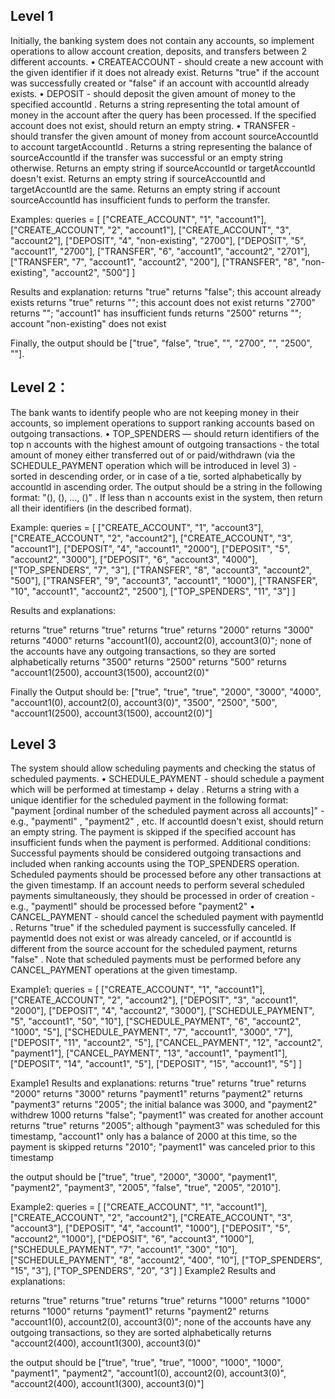## Level 1 
Initially, the banking system does not contain any accounts, so implement operations to allow account creation, deposits, and transfers between 2 different accounts. 
• CREATEACCOUNT <timestamp> <accountld> - should create a new account with the given identifier if it does not already exist. Returns "true" if the account was successfully created or "false" if an account with accountld already exists. 
• DEPOSIT <timestamp> <accountld> <amount> - should deposit the given amount of money to the specified accountld . Returns a string representing the total amount of money in the account after the query has been processed. If the specified account does not exist, should return an empty string. 
• TRANSFER <timestamp> <sourceAccountld> <targetAccountld> <amount> - should transfer the given amount of money from account sourceAccountld to account targetAccountld . Returns a string representing the balance of sourceAccountld if the transfer was successful or an empty string otherwise. 
Returns an empty string if sourceAccountld or targetAccountld doesn't exist. Returns an empty string if sourceAccountld and targetAccountld are the same. Returns an empty string if account sourceAccountld has insufficient funds to perform the transfer. 


Examples:
queries = [
  ["CREATE_ACCOUNT", "1", "account1"],
  ["CREATE_ACCOUNT", "2", "account1"],
  ["CREATE_ACCOUNT", "3", "account2"],
  ["DEPOSIT", "4", "non-existing", "2700"],
  ["DEPOSIT", "5", "account1", "2700"],
  ["TRANSFER", "6", "account1", "account2", "2701"],
  ["TRANSFER", "7", "account1", "account2", "200"],
  ["TRANSFER", "8", "non-existing", "account2", "500"]
]


Results and explanation:
returns "true"
returns "false"; this account already exists
returns "true"
returns ""; this account does not exist
returns "2700"
returns ""; "account1" has insufficient funds
returns "2500"
returns ""; account "non-existing" does not exist

Finally, the output should be ["true", "false", "true", "", "2700", "", "2500", ""].


## Level 2：
The bank wants to identify people who are not keeping money in their accounts, so implement operations to support ranking accounts based on outgoing transactions. 
• TOP_SPENDERS <timestamp> <n> — should return identifiers of the top n accounts with the highest amount of outgoing transactions - the total amount of money either transferred out of or paid/withdrawn (via the SCHEDULE_PAYMENT operation which will be introduced in level 3) - sorted in descending order, or in case of a tie, sorted alphabetically by accountld in ascending order. The output should be a string in the following format: "<accountId1>(<totalOutgoing1>), <accountId2>(<totalOutgoing2>), ..., <accountIdN> (<totalOutgoingN>)" . If less than n accounts exist in the system, then return all their identifiers (in the described format). 


Example:
queries = [
  ["CREATE_ACCOUNT", "1", "account3"],
  ["CREATE_ACCOUNT", "2", "account2"],
  ["CREATE_ACCOUNT", "3", "account1"],
  ["DEPOSIT", "4", "account1", "2000"],
  ["DEPOSIT", "5", "account2", "3000"],
  ["DEPOSIT", "6", "account3", "4000"],
  ["TOP_SPENDERS", "7", "3"],
  ["TRANSFER", "8", "account3", "account2", "500"],
  ["TRANSFER", "9", "account3", "account1", "1000"],
  ["TRANSFER", "10", "account1", "account2", "2500"],
  ["TOP_SPENDERS", "11", "3"]
]



Results and explanations:

returns "true"
returns "true"
returns "true"
returns "2000"
returns "3000"
returns "4000"
returns "account1(0), account2(0), account3(0)"; none of the accounts have any outgoing transactions, so they are sorted alphabetically
returns "3500"
returns "2500"
returns "500"
returns "account1(2500), account3(1500), account2(0)"

Finally the Output should be:
["true", "true", "true", "2000", "3000", "4000", "account1(0), account2(0), account3(0)", "3500", "2500", "500", "account1(2500), account3(1500), account2(0)"]


## Level 3
The system should allow scheduling payments and checking the status of scheduled payments. 
• SCHEDULE_PAYMENT <timestamp> <accountld> <amount> <delay> - should schedule a payment which will be performed at timestamp + delay . Returns a string with a unique identifier for the scheduled payment in the following format: "payment [ordinal number of the scheduled payment across all accounts]" - e.g., "paymentl" , "payment2" , etc. If accountld doesn't exist, should return an empty string. The payment is skipped if the specified account has insufficient funds when the payment is performed. Additional conditions: 
Successful payments should be considered outgoing transactions and included when ranking accounts using the TOP_SPENDERS operation. Scheduled payments should be processed before any other transactions at the given timestamp. If an account needs to perform several scheduled payments simultaneously, they should be processed in order of creation - e.g., "paymentl" should be processed before "payment2" 
• CANCEL_PAYMENT <timestamp> <accountld> <paymentld> - should cancel the scheduled payment with paymentld . Returns "true" if the scheduled payment is successfully canceled. If paymentld does not exist or was already canceled, or if accountld is different from the source account for the scheduled payment, returns "false" . Note that scheduled payments must be performed before any CANCEL_PAYMENT operations at the given timestamp. 



Example1: 
queries = [
  ["CREATE_ACCOUNT", "1", "account1"],
  ["CREATE_ACCOUNT", "2", "account2"],
  ["DEPOSIT", "3", "account1", "2000"],
  ["DEPOSIT", "4", "account2", "3000"],
  ["SCHEDULE_PAYMENT", "5", "account1", "50", "10"],
  ["SCHEDULE_PAYMENT", "6", "account2", "1000", "5"],
  ["SCHEDULE_PAYMENT", "7", "account1", "3000", "7"],
  ["DEPOSIT", "11", "account2", "5"],
  ["CANCEL_PAYMENT", "12", "account2", "payment1"],
  ["CANCEL_PAYMENT", "13", "account1", "payment1"],
  ["DEPOSIT", "14", "account1", "5"],
  ["DEPOSIT", "15", "account1", "5"]
]

Example1 Results and explanations:
returns "true"
returns "true"
returns "2000"
returns "3000"
returns "payment1"
returns "payment2"
returns "payment3"
returns "2005"; the initial balance was 3000, and "payment2" withdrew 1000
returns "false"; "payment1" was created for another account
returns "true"
returns "2005"; although "payment3" was scheduled for this timestamp, "account1" only has a balance of 2000 at this time, so the payment is skipped
returns "2010"; "payment1" was canceled prior to this timestamp

the output should be ["true", "true", "2000", "3000", "payment1", "payment2", "payment3", "2005", "false", "true", "2005", "2010"].



Example2:
    queries = [
  ["CREATE_ACCOUNT", "1", "account1"],
  ["CREATE_ACCOUNT", "2", "account2"],
  ["CREATE_ACCOUNT", "3", "account3"],
  ["DEPOSIT", "4", "account1", "1000"],
  ["DEPOSIT", "5", "account2", "1000"],
  ["DEPOSIT", "6", "account3", "1000"],
  ["SCHEDULE_PAYMENT", "7", "account1", "300", "10"],
  ["SCHEDULE_PAYMENT", "8", "account2", "400", "10"],
  ["TOP_SPENDERS", "15", "3"],
  ["TOP_SPENDERS", "20", "3"]
]
Example2 Results and explanations:

returns "true"
returns "true"
returns "true"
returns "1000"
returns "1000"
returns "1000"
returns "payment1"
returns "payment2"
returns "account1(0), account2(0), account3(0)"; none of the accounts have any outgoing transactions, so they are sorted alphabetically
returns "account2(400), account1(300), account3(0)"

the output should be ["true", "true", "true", "1000", "1000", "1000", "payment1", "payment2", "account1(0), account2(0), account3(0)", "account2(400), account1(300), account3(0)"]

